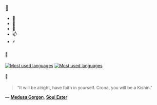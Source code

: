 ### 👋

- 🔭
- 🌱
- 💬
- 📫
- ⚡

#### 🧏

[![Most used languages](https://github-readme-stats-aynah.vercel.app/api/top-langs/?username=aynh&theme=solarized-dark&langs_count=6&layout=compact&hide_title=true)](https://github.com/anuraghazra/github-readme-stats#gh-dark-mode-only)
[![Most used languages](https://github-readme-stats-aynah.vercel.app/api/top-langs/?username=aynh&theme=solarized-light&langs_count=6&layout=compact&hide_title=true)](https://github.com/anuraghazra/github-readme-stats#gh-light-mode-only)

#### 💬

> "It will be alright, have faith in yourself. Crona, you will be a Kishin."

&mdash; [**Medusa Gorgon**](https://myanimelist.net/character.php?q=Medusa%20Gorgon&cat=character), [**Soul Eater**](https://myanimelist.net/search/all?q=Soul%20Eater&cat=all)
